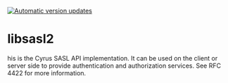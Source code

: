 [![Automatic version updates](https://github.com/ZOSOpenTools/libsasl2port/actions/workflows/bump.yml/badge.svg)](https://github.com/ZOSOpenTools/libsasl2port/actions/workflows/bump.yml)

# libsasl2

his is the Cyrus SASL API implementation. It can be used on the client or server side to provide authentication and authorization services. See RFC 4422 for more information.
